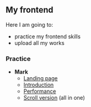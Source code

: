 ## My frontend
Here I am going to:
 - practice my frontend skills
 - upload all my works
 
### Practice

- **Mark**
	- [Landing page](https://mlgmag.github.io/Mark/src/mark-landing)
	- [Introduction](https://mlgmag.github.io/Mark/src/mark-introduction)
	- [Performance](https://mlgmag.github.io/Mark/src/mark-performance)
	- [Scroll version]() (all in one)
